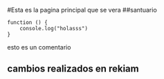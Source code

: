 #Esta es la pagina principal que se vera
##santuario

```
function () {
    console.log("holasss")
}
```
esto es un comentario
## cambios realizados en rekiam


